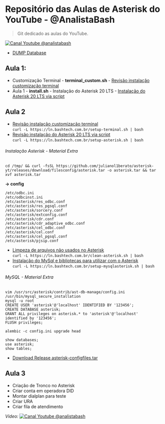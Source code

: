 # Repositório das Aulas de Asterisk do YouTube - @AnalistaBash
> Git dedicado as aulas do YouTube.

[![Canal Youtube @analistabash](https://www.bashtech.com.br/youtube_button_icon_151827_96x.png)](https://www.youtube.com/@analistabash)


- [DUMP Database](sql/dump-mysql.sql)


## Aula 1:
- Customização Terminal - **terminal_custom.sh** - [Revisão instalação customização terminal](terminal_custom.sh)
- Aula 1 - **install.sh** - Instalação do Asterisk 20 LTS - [Instalação do Asterisk 20 LTS via script](install.sh)
## Aula 2 
- [Revisão instalação customização terminal](terminal_custom.sh)<br>
``` curl -L https://ln.bashtech.com.br/setup-terminal.sh | bash ```
- [Revisão instalação do Asterisk 20 LTS via script](install.sh)<br>
``` curl -L https://ln.bashtech.com.br/setup-asterisk.sh | bash ```
###### Instalação Asterisk - Material Extra
``` cd /tmp/ && curl -fsSL https://github.com/julianol1berato/asterisk-yt/releases/download/filesconfig/asterisk.tar -o asterisk.tar && tar xvf asterisk.tar ```

**-> config**<br /> 
```
/etc/odbc.ini
/etc/odbcinst.ini
/etc/asterisk/res_odbc.conf
/etc/asterisk/res_pgsql.conf
/etc/asterisk/sorcery.conf
/etc/asterisk/extconfig.conf
/etc/asterisk/cdr.conf
/etc/asterisk/cdr_adaptive_odbc.conf
/etc/asterisk/cel_odbc.conf
/etc/asterisk/cel.conf
/etc/asterisk/cel_pgsql.conf
/etc/asterisk/pjsip.conf

```
- [Limpeza de arquivos não usados no Asterisk](cleanfiles-asterisk.sh)<br>
``` curl -L https://ln.bashtech.com.br/clean-asterisk.sh | bash ```
- [Instalação do MySql e bibliotecas para utilizar com o Asterisk](setup-mysqlasterisk.sh)<br>
``` curl -L https://ln.bashtech.com.br/setup-mysqlasterisk.sh | bash ```
###### MySQL - Material Extra
```
vim /usr/src/asterisk/contrib/ast-db-manage/config.ini
/usr/bin/mysql_secure_installation
mysql -u root
CREATE USER 'asterisk'@'localhost' IDENTIFIED BY '123456';
CREATE DATABASE asterisk;
GRANT ALL privileges on asterisk.* to 'asterisk'@'localhost' identified by '123456';
FLUSH privileges;

alembic -c config.ini upgrade head

show databases;
use asterisk;
show tables;
```

- [Download Release asterisk-configfiles.tar](https://github.com/julianol1berato/asterisk-yt/releases/tag/filesconfig)
## Aula 3
- Criação de Tronco no Asterisk
- Criar conta em operadora DID
- Montar dialplan para teste
- Criar URA
- Criar fila de atendimento

*Video:* [![Canal Youtube @analistabash](https://www.bashtech.com.br/youtube_button_icon_151827_96x.png)](https://www.youtube.com/watch?v=2otkd-7HGk0&list=PLk0v4L7lcjDfcKUxIDybvuKTgDuaR31Kn)


